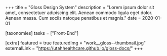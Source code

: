+++
title = "Gloss Design System"
description = "Lorem ipsum dolor sit amet, consectetuer adipiscing elit. Aenean commodo ligula eget dolor. Aenean massa. Cum sociis natoque penatibus et magnis."
date = 2020-01-01

[taxonomies]
tasks = ["Front-End"]

[extra]
featured = true
featuredImg = "work__gloss--thumbnail.jpg"
externalLink = "https://utahhealthcare.github.io/gloss-docs/"
+++
